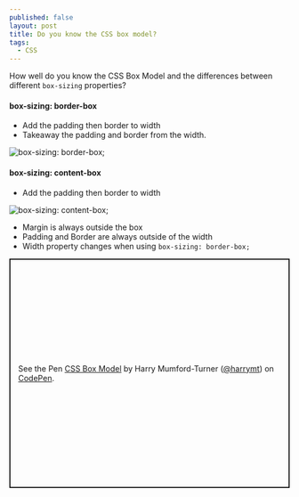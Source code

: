 ```yaml
---
published: false
layout: post
title: Do you know the CSS box model?
tags:
  - CSS
---
```

How well do you know the CSS Box Model and the differences between different `box-sizing` properties?


#### box-sizing: border-box

- Add the padding then border to width
- Takeaway the padding and border from the width.

![box-sizing: border-box;]({{site.baseurl}}/img/box-sizing-border-box.png)

#### box-sizing: content-box

- Add the padding then border to width

![box-sizing: content-box;]({{site.baseurl}}/img/box-sizing-content-box.png)

- Margin is always outside the box
- Padding and Border are always outside of the width
- Width property changes when using `box-sizing: border-box;`

<p class="codepen" data-height="412" data-theme-id="default" data-default-tab="css,result" data-user="harrymt" data-slug-hash="GRJRPyy" style="height: 412px; box-sizing: border-box; display: flex; align-items: center; justify-content: center; border: 2px solid; margin: 1em 0; padding: 1em;" data-pen-title="CSS Box Model">
  <span>See the Pen <a href="https://codepen.io/harrymt/pen/GRJRPyy">
  CSS Box Model</a> by Harry Mumford-Turner (<a href="https://codepen.io/harrymt">@harrymt</a>)
  on <a href="https://codepen.io">CodePen</a>.</span>
</p>
<script async src="https://static.codepen.io/assets/embed/ei.js"></script>
